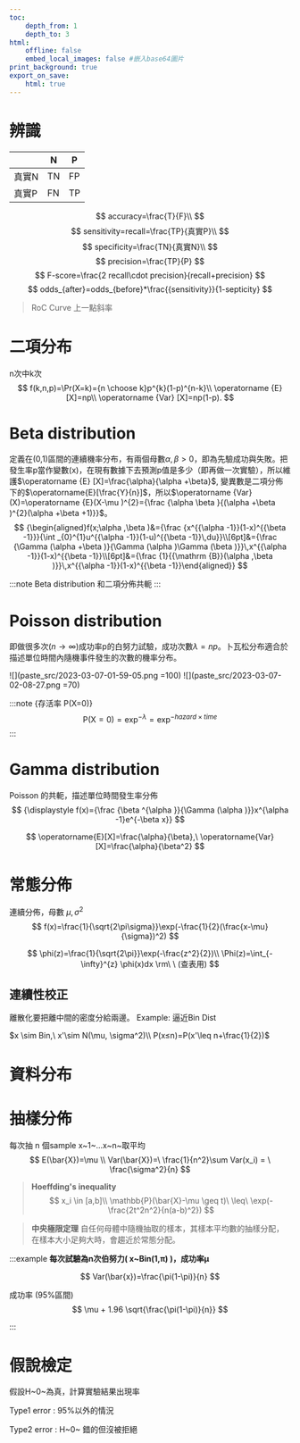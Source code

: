 ```yaml
---
toc:
    depth_from: 1
    depth_to: 3
html:
    offline: false
    embed_local_images: false #嵌入base64圖片
print_background: true
export_on_save:
    html: true
---
```


# 辨識

|   | N   | P   |
|-------------- | -------------- | -------------- |
| 真實N    | TN     | FP     |
| 真實P    | FN     | TP     |

$$
accuracy=\frac{T}{F}\\
$$
$$
sensitivity=recall=\frac{TP}{真實P}\\
$$
$$
specificity=\frac{TN}{真實N}\\
$$
$$
precision=\frac{TP}{P}
$$
$$
F-score=\frac{2 recall\cdot precision}{recall+precision}
$$
$$
odds_{after}=odds_{before}*\frac{{sensitivity}}{1-septicity}
$$

>RoC Curve 上一點斜率
# 二項分布
n次中k次
$$
f(k,n,p)=\Pr(X=k)={n \choose k}p^{k}(1-p)^{n-k}\\
\operatorname {E} [X]=np\\
\operatorname {Var} [X]=np(1-p).
$$


# Beta distribution
定義在(0,1)區間的連續機率分布，有兩個母數$\alpha ,\beta >0$，即為先驗成功與失敗。把發生率p當作變數(x)，在現有數據下去預測p值是多少（即再做一次實驗），所以維護$\operatorname {E} [X]=\frac{\alpha}{\alpha +\beta}$, 變異數是二項分佈下的$\operatorname{E}[\frac{Y}{n}]$，所以$\operatorname {Var}(X)=\operatorname {E}(X-\mu )^{2}={\frac  {\alpha \beta }{(\alpha +\beta )^{2}(\alpha +\beta +1)}}$。
$$
{\begin{aligned}f(x;\alpha ,\beta )&={\frac  {x^{{\alpha -1}}(1-x)^{{\beta -1}}}{\int _{0}^{1}u^{{\alpha -1}}(1-u)^{{\beta -1}}\,du}}\\[6pt]&={\frac  {\Gamma (\alpha +\beta )}{\Gamma (\alpha )\Gamma (\beta )}}\,x^{{\alpha -1}}(1-x)^{{\beta -1}}\\[6pt]&={\frac  {1}{{\mathrm  {B}}(\alpha ,\beta )}}\,x^{{\alpha -1}}(1-x)^{{\beta -1}}\end{aligned}}
$$

:::note
Beta distribution 和二項分佈共軛
:::


# Poisson distribution
即做很多次($n\rightarrow \infty$)成功率p的白努力試驗，成功次數$\lambda=np$。卜瓦松分布適合於描述單位時間內隨機事件發生的次數的機率分布。


![](paste_src/2023-03-07-01-59-05.png =100)
![](paste_src/2023-03-07-02-08-27.png =70)

:::note {存活率 P(X=0)}
$$
\operatorname{P(X=0)}=\exp^{-\lambda}=\exp^{-hazard\times time}
$$
:::

    
# Gamma distribution
Poisson 的共軛，描述單位時間發生率分佈
$$
{\displaystyle f(x)={\frac {\beta ^{\alpha }}{\Gamma (\alpha )}}x^{\alpha -1}e^{-\beta x}}
$$

$$
\operatorname{E}[X]=\frac{\alpha}{\beta},\ 
\operatorname{Var}[X]=\frac{\alpha}{\beta^2}
$$

# 常態分佈
連續分佈，母數 $\mu, \sigma^2$
$$
f(x)=\frac{1}{\sqrt{2\pi\sigma}}\exp(-\frac{1}{2}(\frac{x-\mu}{\sigma})^2)
$$


$$
\phi(z)=\frac{1}{\sqrt{2\pi}}\exp(-\frac{z^2}{2})\\
\Phi(z)=\int_{-\infty}^{z} \phi(x)dx \rm\ \ (查表用)
$$


## 連續性校正
離散化要把離中間的密度分給兩邊。
Example: 逼近Bin Dist

$x \sim Bin,\ x'\sim N(\mu, \sigma^2)\\
P(x≤n)=P(x'\leq n+\frac{1}{2})$


# 資料分布



# 抽樣分佈

每次抽 n 個sample x~1~...x~n~取平均 
$$
E(\bar{X})=\mu \\
Var(\bar{X})=\ \frac{1}{n^2}\sum Var(x_i) = \ \frac{\sigma^2}{n}
$$
>**Hoeffding's inequality**
$$
x_i \in [a,b]\\
\mathbb{P}(\bar{X}-\mu \geq t)\ \leq\ \exp(-\frac{2t^2n^2}{n(a-b)^2})
$$


>**中央極限定理**
自任何母體中隨機抽取的樣本，其樣本平均數的抽樣分配，在樣本大小足夠大時，會趨近於常態分配。

:::example
**每次試驗為n次伯努力( x~Bin(1,&pi;) )，成功率&mu;**




$$
Var(\bar{x})=\frac{\pi(1-\pi)}{n}
$$

成功率 (95%區間)
$$
\mu + 1.96 \sqrt{\frac{\pi(1-\pi)}{n}}
$$

:::

# 假說檢定

假設H~0~為真，計算實驗結果出現率

Type1 error : 95%以外的情況

Type2 error : H~0~ 錯的但沒被拒絕
